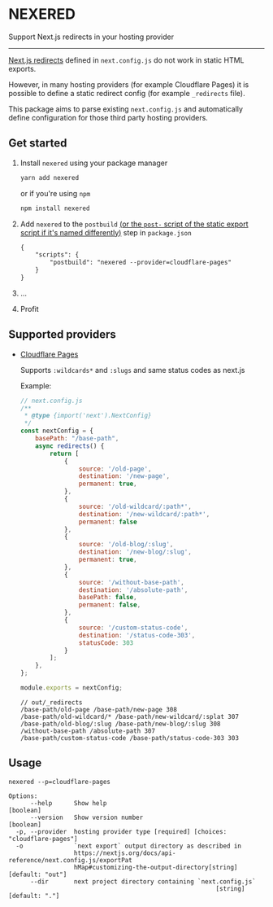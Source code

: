 # NEXERED

Support Next.js redirects in your hosting provider

---

[Next.js redirects](https://nextjs.org/docs/api-reference/next.config.js/redirects)
defined in `next.config.js` do not work in static HTML exports.

However, in many hosting providers (for example Cloudflare Pages) it is possible
to define a static redirect config (for example `_redirects` file).

This package aims to parse existing `next.config.js` and automatically define
configuration for those third party hosting providers.

## Get started

1. Install `nexered` using your package manager
    ```sh
    yarn add nexered
    ```
    or if you're using `npm`
    ```sh
    npm install nexered
    ```

2. Add `nexered` to the `postbuild` [(or the `post-` script of the static export script if it's named differently)](https://docs.npmjs.com/cli/v6/using-npm/scripts#pre--post-scripts) step in `package.json`
    ```diff
    {
        "scripts": {
            "postbuild": "nexered --provider=cloudflare-pages"
        }
    }
    ```

3. ...

4. Profit

## Supported providers

- [Cloudflare Pages](https://developers.cloudflare.com/pages/platform/redirects/)

    Supports `:wildcards*` and `:slugs` and same status codes as next.js
    
    Example:
    ```js
    // next.config.js
    /**
     * @type {import('next').NextConfig}
     */
    const nextConfig = {
        basePath: "/base-path",
        async redirects() {
            return [
                {
                    source: '/old-page',
                    destination: '/new-page',
                    permanent: true,
                },
                {
                    source: '/old-wildcard/:path*',
                    destination: '/new-wildcard/:path*',
                    permanent: false
                },
                {
                    source: '/old-blog/:slug',
                    destination: '/new-blog/:slug',
                    permanent: true,
                },
                {
                    source: '/without-base-path',
                    destination: '/absolute-path',
                    basePath: false,
                    permanent: false,
                },
                {
                    source: '/custom-status-code',
                    destination: '/status-code-303',
                    statusCode: 303
                }
            ];
        },
    };

    module.exports = nextConfig;
    ```

    ```
    // out/_redirects
    /base-path/old-page /base-path/new-page 308
    /base-path/old-wildcard/* /base-path/new-wildcard/:splat 307
    /base-path/old-blog/:slug /base-path/new-blog/:slug 308
    /without-base-path /absolute-path 307
    /base-path/custom-status-code /base-path/status-code-303 303
    ```

## Usage
```
nexered --p=cloudflare-pages

Options:
      --help      Show help                                            [boolean]
      --version   Show version number                                  [boolean]
  -p, --provider  hosting provider type [required] [choices: "cloudflare-pages"]
  -o              `next export` output directory as described in
                  https://nextjs.org/docs/api-reference/next.config.js/exportPat
                  hMap#customizing-the-output-directory[string] [default: "out"]
      --dir       next project directory containing `next.config.js`
                                                         [string] [default: "."]
```